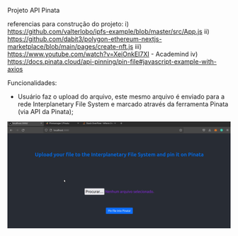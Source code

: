 Projeto API Pinata 

referencias para construção do projeto:
i) https://github.com/valterlobo/ipfs-example/blob/master/src/App.js
ii) https://github.com/dabit3/polygon-ethereum-nextjs-marketplace/blob/main/pages/create-nft.js
iii) https://www.youtube.com/watch?v=XeiOnkEI7XI - Academind
iv) https://docs.pinata.cloud/api-pinning/pin-file#javascript-example-with-axios

Funcionalidades:

 - Usuário faz o upload do arquivo, este mesmo arquivo é enviado para a rede Interplanetary 
 File System e marcado através da ferramenta Pinata (via API da Pinata);

 ![alt text](demo_upload.gif "UPLOAD DEMO GIF")